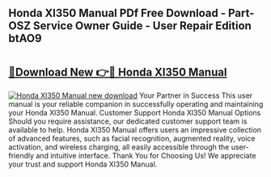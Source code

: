 ## Honda Xl350 Manual PDf Free Download - Part-OSZ Service Owner Guide - User Repair Edition btAO9

# <h2><a href="http://bc26527.oget.top/?id=Honda+Xl350+Manual">🔗Download New 👉🔴 Honda Xl350 Manual</a></h2>

[![Honda Xl350 Manual new download](https://i.imgur.com/5g1atiW.png)](http://bc26527.oget.top/?id=Honda+Xl350+Manual)
Your Partner in Success This user manual is your reliable companion in successfully operating and maintaining your Honda Xl350 Manual. Customer Support Honda Xl350 Manual Options Should you require assistance, our dedicated customer support team is available to help. Honda Xl350 Manual offers users an impressive collection of advanced features, such as facial recognition, augmented reality, voice activation, and wireless charging, all easily accessible through the user-friendly and intuitive interface. Thank You for Choosing Us! We appreciate your trust and support Honda Xl350 Manual.
